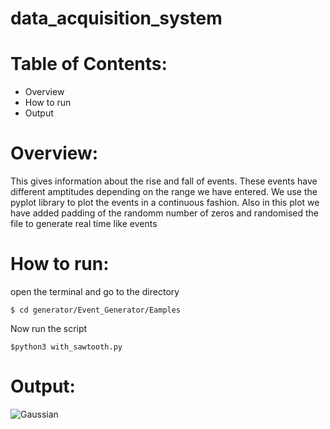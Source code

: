 # data_acquisition_system

# Table of Contents:
 * Overview
 * How to run
 * Output

# Overview:
   This gives information about the rise and fall of events. These events have different amptitudes depending on the range we    have entered. We use the pyplot library to plot the events in a continuous fashion. Also in this plot we have added padding of the randomm number of zeros and randomised the file to generate real time like events
    
#  How to run:

open the terminal and go to the directory

    $ cd generator/Event_Generator/Eamples
    
Now run the script 

    $python3 with_sawtooth.py
#  Output:   

   ![Gaussian](https://github.com/vishaljkk/data_acquisition_system/blob/master/Images/Recheck_Gaussian.png)

 

